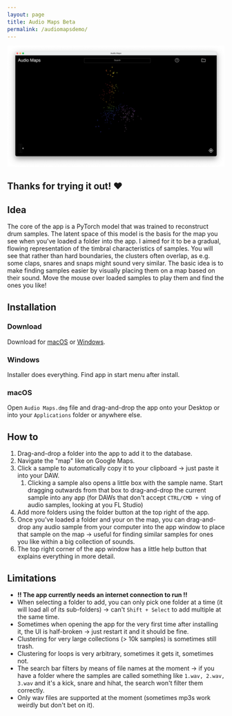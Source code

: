 ```yaml
---
layout: page
title: Audio Maps Beta
permalink: /audiomapsdemo/
---
```


![Audio Maps Screenshot](/assets/images/audiomapsscreen.png)
## Thanks for trying it out! ❤️
## Idea
The core of the app is a PyTorch model that was trained to reconstruct drum samples. The latent space of this model is the basis for the map you see when you've loaded a folder into the app. I aimed for it to be a gradual, flowing representation of the timbral characteristics of samples. You will see that rather than hard boundaries, the clusters often overlap, as e.g. some claps, snares and snaps might sound very similar.
The basic idea is to make finding samples easier by visually placing them on a map based on their sound. Move the mouse over loaded samples to play them and find the ones you like!

## Installation
### Download
Download for <a href="https://drive.google.com/drive/folders/1_Mk0hK2PYFocGQ0jMwiUK32-1tjI0Hwf?usp=drive_link" target="_blank">macOS</a> or <a href="https://drive.google.com/drive/folders/1ASTbrzi9LxcvFcDSIiIZAWYQWtoFasJv?usp=drive_link" target="_blank">Windows</a>.
### Windows
Installer does everything. Find app in start menu after install.
### macOS
Open `Audio Maps.dmg` file and drag-and-drop the app onto your Desktop or into your `Applications` folder or anywhere else.

## How to
1. Drag-and-drop a folder into the app to add it to the database.
2. Navigate the "map" like on Google Maps.
3. Click a sample to automatically copy it to your clipboard -> just paste it into your DAW.
    1. Clicking a sample also opens a little box with the sample name. Start dragging outwards from that box to drag-and-drop the current sample into any app (for DAWs that don't accept `CTRL/CMD + V`ing of audio samples, looking at you FL Studio)
4. Add more folders using the folder button at the top right of the app.
5. Once you've loaded a folder and your on the map, you can drag-and-drop any audio sample from your computer into the app window to place that sample on the map -> useful for finding similar samples for ones you like within a big collection of sounds.
6. The top right corner of the app window has a little help button that explains everything in more detail.

## Limitations
- **!! The app currently needs an internet connection to run !!**
- When selecting a folder to add, you can only pick one folder at a time (it will load all of its sub-folders) -> can't `Shift + Select` to add multiple at the same time.
- Sometimes when opening the app for the very first time after installing it, the UI is half-broken -> just restart it and it should be fine.
- Clustering for very large collections (> 10k samples) is sometimes still trash.
- Clustering for loops is very arbitrary, sometimes it gets it, sometimes not.
- The search bar filters by means of file names at the moment -> if you have a folder where the samples are called something like `1.wav, 2.wav, 3.wav` and it's a kick, snare and hihat, the search won't filter them correctly.
- Only wav files are supported at the moment (sometimes mp3s work weirdly but don't bet on it).